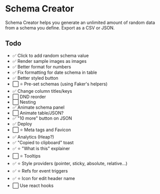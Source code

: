 # Schema Creator

Schema Creator helps you generate an unlimited amount of random data from a schema you define. Export as a CSV or JSON.

## Todo

- ✅ Click to add random schema value
- ✅ Render sample images as images
- ✅ Better format for numbers
- ✅ Fix formatting for date schema in table
- ✅ Better styled button
- ⬜️ ⭐️ Pre-set schemas (using Faker's helpers)
- ✅ Change column titles/keys
- ⬜️ DND reorder
- ⬜️ Nesting
- ✅ Animate schema panel
- ⬜️ Animate table/JSON?
- ✅ "10 more" button on JSON
- ✅ Deploy
- ⬜️ ⭐️ Meta tags and Favicon
- ✅ Analytics (Heap?)
- ✅ "Copied to clipboard" toast
- ✅ ⭐️ "What is this" explainer
- ⬜️ ⭐️ Tooltips
- ✅ ⭐️ Style providers (pointer, sticky, absolute, relative...)
- ✅ ⭐️ Refs for event triggers
- ✅ ⭐️ Icon for edit header name
- ⬜️ Use react hooks
